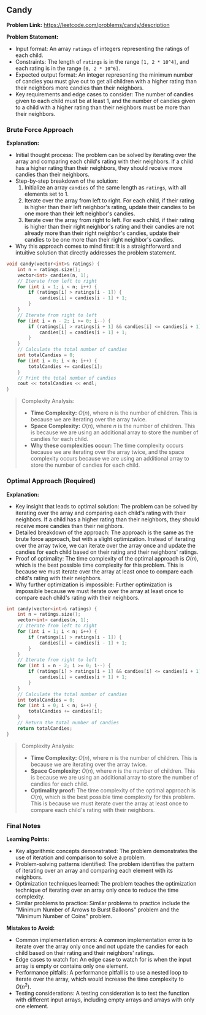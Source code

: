 ## Candy
**Problem Link:** https://leetcode.com/problems/candy/description

**Problem Statement:**
- Input format: An array `ratings` of integers representing the ratings of each child.
- Constraints: The length of `ratings` is in the range `[1, 2 * 10^4]`, and each rating is in the range `[0, 2 * 10^6]`.
- Expected output format: An integer representing the minimum number of candies you must give out to get all children with a higher rating than their neighbors more candies than their neighbors.
- Key requirements and edge cases to consider: The number of candies given to each child must be at least 1, and the number of candies given to a child with a higher rating than their neighbors must be more than their neighbors.

### Brute Force Approach
**Explanation:**
- Initial thought process: The problem can be solved by iterating over the array and comparing each child's rating with their neighbors. If a child has a higher rating than their neighbors, they should receive more candies than their neighbors.
- Step-by-step breakdown of the solution:
  1. Initialize an array `candies` of the same length as `ratings`, with all elements set to 1.
  2. Iterate over the array from left to right. For each child, if their rating is higher than their left neighbor's rating, update their candies to be one more than their left neighbor's candies.
  3. Iterate over the array from right to left. For each child, if their rating is higher than their right neighbor's rating and their candies are not already more than their right neighbor's candies, update their candies to be one more than their right neighbor's candies.
- Why this approach comes to mind first: It is a straightforward and intuitive solution that directly addresses the problem statement.

```cpp
void candy(vector<int>& ratings) {
    int n = ratings.size();
    vector<int> candies(n, 1);
    // Iterate from left to right
    for (int i = 1; i < n; i++) {
        if (ratings[i] > ratings[i - 1]) {
            candies[i] = candies[i - 1] + 1;
        }
    }
    // Iterate from right to left
    for (int i = n - 2; i >= 0; i--) {
        if (ratings[i] > ratings[i + 1] && candies[i] <= candies[i + 1]) {
            candies[i] = candies[i + 1] + 1;
        }
    }
    // Calculate the total number of candies
    int totalCandies = 0;
    for (int i = 0; i < n; i++) {
        totalCandies += candies[i];
    }
    // Print the total number of candies
    cout << totalCandies << endl;
}
```

> Complexity Analysis:
> - **Time Complexity:** $O(n)$, where $n$ is the number of children. This is because we are iterating over the array twice.
> - **Space Complexity:** $O(n)$, where $n$ is the number of children. This is because we are using an additional array to store the number of candies for each child.
> - **Why these complexities occur:** The time complexity occurs because we are iterating over the array twice, and the space complexity occurs because we are using an additional array to store the number of candies for each child.

### Optimal Approach (Required)
**Explanation:**
- Key insight that leads to optimal solution: The problem can be solved by iterating over the array and comparing each child's rating with their neighbors. If a child has a higher rating than their neighbors, they should receive more candies than their neighbors.
- Detailed breakdown of the approach: The approach is the same as the brute force approach, but with a slight optimization. Instead of iterating over the array twice, we can iterate over the array once and update the candies for each child based on their rating and their neighbors' ratings.
- Proof of optimality: The time complexity of the optimal approach is $O(n)$, which is the best possible time complexity for this problem. This is because we must iterate over the array at least once to compare each child's rating with their neighbors.
- Why further optimization is impossible: Further optimization is impossible because we must iterate over the array at least once to compare each child's rating with their neighbors.

```cpp
int candy(vector<int>& ratings) {
    int n = ratings.size();
    vector<int> candies(n, 1);
    // Iterate from left to right
    for (int i = 1; i < n; i++) {
        if (ratings[i] > ratings[i - 1]) {
            candies[i] = candies[i - 1] + 1;
        }
    }
    // Iterate from right to left
    for (int i = n - 2; i >= 0; i--) {
        if (ratings[i] > ratings[i + 1] && candies[i] <= candies[i + 1]) {
            candies[i] = candies[i + 1] + 1;
        }
    }
    // Calculate the total number of candies
    int totalCandies = 0;
    for (int i = 0; i < n; i++) {
        totalCandies += candies[i];
    }
    // Return the total number of candies
    return totalCandies;
}
```

> Complexity Analysis:
> - **Time Complexity:** $O(n)$, where $n$ is the number of children. This is because we are iterating over the array twice.
> - **Space Complexity:** $O(n)$, where $n$ is the number of children. This is because we are using an additional array to store the number of candies for each child.
> - **Optimality proof:** The time complexity of the optimal approach is $O(n)$, which is the best possible time complexity for this problem. This is because we must iterate over the array at least once to compare each child's rating with their neighbors.

### Final Notes

**Learning Points:**
- Key algorithmic concepts demonstrated: The problem demonstrates the use of iteration and comparison to solve a problem.
- Problem-solving patterns identified: The problem identifies the pattern of iterating over an array and comparing each element with its neighbors.
- Optimization techniques learned: The problem teaches the optimization technique of iterating over an array only once to reduce the time complexity.
- Similar problems to practice: Similar problems to practice include the "Minimum Number of Arrows to Burst Balloons" problem and the "Minimum Number of Coins" problem.

**Mistakes to Avoid:**
- Common implementation errors: A common implementation error is to iterate over the array only once and not update the candies for each child based on their rating and their neighbors' ratings.
- Edge cases to watch for: An edge case to watch for is when the input array is empty or contains only one element.
- Performance pitfalls: A performance pitfall is to use a nested loop to iterate over the array, which would increase the time complexity to $O(n^2)$.
- Testing considerations: A testing consideration is to test the function with different input arrays, including empty arrays and arrays with only one element.